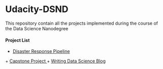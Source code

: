 # Udacity-DSND

This repository contain all the projects implemented during the course of the Data Science Nanodegree

#### Project List
+ <a href='https://github.com/Opiano1/Udacity-DSND/tree/master/Disaster%20Response%20Pipeline'>Disaster Response Pipeline
</a> 
+ <a href='https://github.com/Opiano1/Udacity-DSND/tree/master/Capstone'> Capstone Project
</a> 
+ <a href='https://github.com/Opiano1/Storytelling-with-Data'>Writing Data Science Blog</a>

